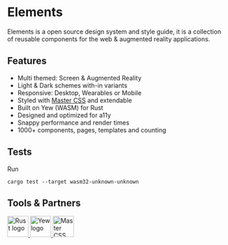 # Elements

Elements is a open source design system and style guide, it is a collection of reusable components for the web & augmented reality applications.

## Features

- Multi themed: Screen & Augmented Reality
- Light & Dark schemes with-in variants
- Responsive: Desktop, Wearables or Mobile
- Styled with [Master CSS](https://styles.master.co/) and extendable
- Built on Yew (WASM) for Rust
- Designed and optimized for a11y
- Snappy performance and render times
- 1000+ components, pages, templates and counting

## Tests

Run 

```cargo test --target wasm32-unknown-unknown```

## Tools & Partners

<a href='https://rust-lang.org/?partner=foretag' target='_blank'>
	<img
		alt='Rust logo'
		src='https://img.stackshare.io/service/1070/v7txhrjp9pdqrkdtxxp0.png' 
		height='48' />
</a>
<a href='https://yew.rs/?partner=foretag' target='_blank'>
	<img
		alt='Yew logo'
		src='https://img.stackshare.io/service/8182/default_422947150bda8cfbdbcd54a2d5a664cc45c3cdba.jpg' 
		height='48'
	/>
</a>
<a href='https://styles.master.co/?partner=foretag' target='_blank'>
	<img
		alt='Master CSS'
		src='https://img.stackshare.io/service/40622/default_72e5c614e3ee0663799271b19281ec45c7b2dd8a.jpg' 
		height='48'
	/>
</a>